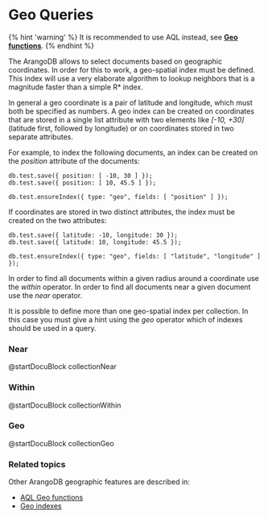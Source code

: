 Geo Queries
===========

{% hint 'warning' %}
It is recommended to use AQL instead, see [**Geo functions**](../../../AQL/Functions/Geo.html).
{% endhint %}

The ArangoDB allows to select documents based on geographic coordinates. In
order for this to work, a geo-spatial index must be defined.  This index will
use a very elaborate algorithm to lookup neighbors that is a magnitude faster
than a simple R* index.

In general a geo coordinate is a pair of latitude and longitude, which must
both be specified as numbers. A geo index can be created on coordinates that
are stored in a single list attribute with two elements like *[-10, +30]* 
(latitude first, followed by longitude) or on coordinates stored in two 
separate attributes.

For example, to index the following documents, an index can be created on the
*position* attribute of the documents:

    db.test.save({ position: [ -10, 30 ] });
    db.test.save({ position: [ 10, 45.5 ] });

    db.test.ensureIndex({ type: "geo", fields: [ "position" ] });

If coordinates are stored in two distinct attributes, the index must be created
on the two attributes:

    db.test.save({ latitude: -10, longitude: 30 });
    db.test.save({ latitude: 10, longitude: 45.5 });

    db.test.ensureIndex({ type: "geo", fields: [ "latitude", "longitude" ] });

In order to find all documents within a given radius around a coordinate use 
the *within* operator. In order to find all documents near a given document 
use the *near* operator.

It is possible to define more than one geo-spatial index per collection.  In
this case you must give a hint using the *geo* operator which of indexes
should be used in a query.

### Near
<!-- js/common/modules/@arangodb/arango-collection-common.js-->
@startDocuBlock collectionNear

### Within
<!-- js/common/modules/@arangodb/arango-collection-common.js-->
@startDocuBlock collectionWithin

### Geo
<!-- js/common/modules/@arangodb/arango-collection-common.js-->
@startDocuBlock collectionGeo

### Related topics

Other ArangoDB geographic features are described in: 
- [AQL Geo functions](../../../AQL/Functions/Geo.html)
- [Geo indexes](../../../Indexing/Geo.md)

